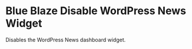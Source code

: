 Blue Blaze Disable WordPress News Widget
========================================

Disables the WordPress News dashboard widget.
